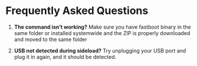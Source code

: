 # Frequently Asked Questions

1. **The command isn’t working?** Make sure you have fastboot binary in the same folder or installed systemwide and the ZIP is properly downloaded and moved to the same folder

2. **USB not detected during sideload?** Try unplugging your USB port and plug it in again, and it should be detected.
